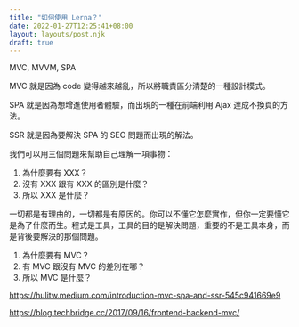 ```yaml
---
title: "如何使用 Lerna？"
date: 2022-01-27T12:25:41+08:00
layout: layouts/post.njk
draft: true
---
```


MVC, MVVM, SPA

MVC 就是因為 code 變得越來越亂，所以將職責區分清楚的一種設計模式。

SPA 就是因為想增進使用者體驗，而出現的一種在前端利用 Ajax 達成不換頁的方法。

SSR 就是因為要解決 SPA 的 SEO 問題而出現的解法。



我們可以用三個問題來幫助自己理解一項事物：

1. 為什麼要有 XXX？
2. 沒有 XXX 跟有 XXX 的區別是什麼？
3. 所以 XXX 是什麼？

一切都是有理由的，一切都是有原因的。你可以不懂它怎麼實作，但你一定要懂它是為了什麼而生。程式是工具，工具的目的是解決問題，重要的不是工具本身，而是背後要解決的那個問題。

1. 為什麼要有 MVC？
2. 有 MVC 跟沒有 MVC 的差別在哪？
3. 所以 MVC 是什麼？

https://hulitw.medium.com/introduction-mvc-spa-and-ssr-545c941669e9

https://blog.techbridge.cc/2017/09/16/frontend-backend-mvc/